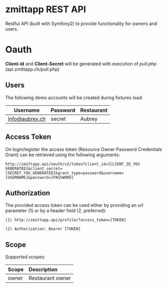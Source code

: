 zmittapp REST API
========================

Restful API (built with Symfony2) to provide functionality for owners and users.

# Oauth

**Client-Id** and **Client-Secret** will be generated with execution of *pull.php* (api.zmittapp.ch/pull.php)

## Users

The following demo accounts will be created during fixtures load:

| Username       | Password  | Restaurant |
|----------------|:----------|:-----------|
| info@aubrey.ch | secret    | Aubrey     |

## Access Token
On login/legister the access token (Resource Owner Password Credentials Grant) can be retrieved using the following arguments:

	http://zmittapp.api/oauth/v2/token?client_id=[CLIENT_ID_YOU GENERATED]&client_secret=[SECRET_YOU_GENERATED]&grant_type=password&username=[USERNAME]&password=[PASSWORD]

## Authorization
The provided access token can be used either by providing an url parameter (1) or by a header field (2, preferred):
    
    (1) http://zmittapp.api/profile/?access_token=[TOKEN]
    
    (2) Authorization: Bearer [TOKEN]
    
## Scope

Supported scopes:

| Scope    | Description      |
|----------|:-----------------|
| owner    | Restaurant owner |